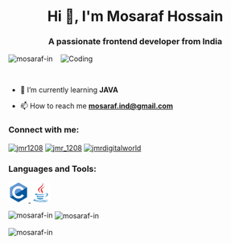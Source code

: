 

<h1 align="center">Hi 👋, I'm Mosaraf Hossain</h1>
<h3 align="center">A passionate frontend developer from India</h3>
<img align="right" alt="Coding" width="400" src="https://media.tenor.com/rePDfDWO3XoAAAAd/hacking.gif">

<p align="left"> <img src="https://komarev.com/ghpvc/?username=mosaraf-in&label=Profile%20views&color=0e75b6&style=flat" alt="mosaraf-in" /> </p>

<p align="left"> <a href="https://twitter.com/" target="blank"><img src="https://img.shields.io/twitter/follow/?logo=twitter&style=for-the-badge" alt="" /></a> </p>

- 🌱 I’m currently learning **JAVA**

- 📫 How to reach me **mosaraf.ind@gmail.com**

<h3 align="left">Connect with me:</h3>
<p align="left">
<a href="https://fb.com/jmr1208" target="blank"><img align="center" src="https://raw.githubusercontent.com/rahuldkjain/github-profile-readme-generator/master/src/images/icons/Social/facebook.svg" alt="jmr1208" height="30" width="40" /></a>
<a href="https://instagram.com/jmr_1208" target="blank"><img align="center" src="https://raw.githubusercontent.com/rahuldkjain/github-profile-readme-generator/master/src/images/icons/Social/instagram.svg" alt="jmr_1208" height="30" width="40" /></a>
<a href="https://www.youtube.com/c/jmrdigitalworld" target="blank"><img align="center" src="https://raw.githubusercontent.com/rahuldkjain/github-profile-readme-generator/master/src/images/icons/Social/youtube.svg" alt="jmrdigitalworld" height="30" width="40" /></a>
</p>

<h3 align="left">Languages and Tools:</h3>
<p align="left"> <a href="https://www.cprogramming.com/" target="_blank" rel="noreferrer"> <img src="https://raw.githubusercontent.com/devicons/devicon/master/icons/c/c-original.svg" alt="c" width="40" height="40"/> </a> <a href="https://www.java.com" target="_blank" rel="noreferrer"> <img src="https://raw.githubusercontent.com/devicons/devicon/master/icons/java/java-original.svg" alt="java" width="40" height="40"/> </a> </p>

<p><img align="left" src="https://github-readme-stats.vercel.app/api/top-langs?username=mosaraf-in&show_icons=true&locale=en&layout=compact" alt="mosaraf-in" /></p>

<p>&nbsp;<img align="center" src="https://github-readme-stats.vercel.app/api?username=mosaraf-in&show_icons=true&locale=en" alt="mosaraf-in" /></p>

<p><img align="center" src="https://github-readme-streak-stats.herokuapp.com/?user=mosaraf-in&" alt="mosaraf-in" /></p>
